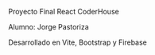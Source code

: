 Proyecto Final React CoderHouse

Alumno: Jorge Pastoriza

Desarrollado en Vite, Bootstrap y Firebase

